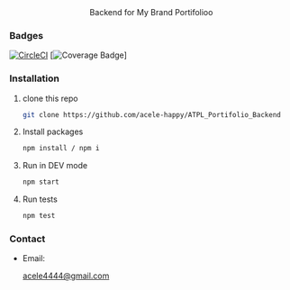 
<div align="center">
    Backend for My Brand Portifolioo 
</div>

### Badges

[![CircleCI](https://circleci.com/gh/Byiringiro-saad/My_Brand_Backend.svg?style=shield)](https://circleci.com/gh/circleci-docs)
[![Coverage Badge](https://img.shields.io/endpoint?url=https://gist.githubusercontent.com/acele-happy/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/raw/ATPL_Portifolio_Backend__heads_main.json)]

### Installation

1. clone this repo
   ```sh
   git clone https://github.com/acele-happy/ATPL_Portifolio_Backend
   ```
2. Install packages
   ```sh
   npm install / npm i
   ```
3. Run in DEV mode
   ```sh
   npm start
   ```

4. Run tests
    ```sh
    npm test
    ```

### Contact
- Email: <p>acele4444@gmail.com</p>